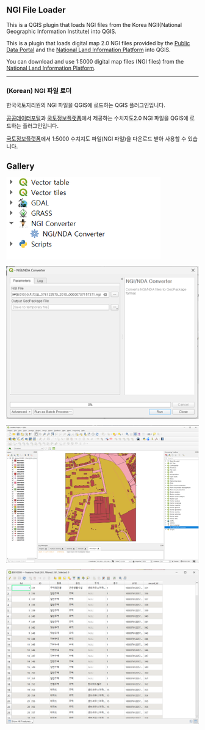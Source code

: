 ## NGI File Loader


This is a QGIS plugin that loads NGI files from the Korea NGII(National Geographic Information Institute) into QGIS.

This is a plugin that loads digital map 2.0 NGI files provided by the [Public Data Portal](https://www.data.go.kr/data/15059719/fileData.do) and the [National Land Information Platform](https://map.ngii.go.kr/ms/map/NlipMap.do?tabGb=total) into QGIS.

You can download and use 1:5000 digital map files (NGI files) from the [National Land Information Platform](https://map.ngii.go.kr/ms/map/NlipMap.do?tabGb=total).

---

### (Korean) NGI 파일 로더

한국국토지리원의 NGI 파일을 QGIS에 로드하는 QGIS 플러그인입니다.


[공공데이터포털](https://www.data.go.kr/data/15059719/fileData.do)과 [국토정보플랫폼](https://map.ngii.go.kr/ms/map/NlipMap.do?tabGb=total)에서 제공하는 수치지도2.0 NGI 파일을 QGIS에 로드하는 플러그인입니다.


[국토정보플랫폼](https://map.ngii.go.kr/ms/map/NlipMap.do?tabGb=total)에서 1:5000 수치지도 파일(NGI 파일)을 다운로드 받아 사용할 수 있습니다.

## Gallery

![qgis toolbox](./docs/qgis_toolbox.png)

![nga converter ui](./docs/nga_converter_ui.png)

![nga converter result](./docs/nga_converter_result.png)

![result attributes](./docs/result_attritubtes.png)

